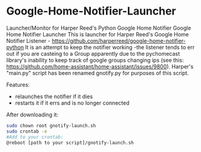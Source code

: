 # Google-Home-Notifier-Launcher
Launcher/Monitor for Harper Reed's Python Google Home Notifier
Google Home Notifier Launcher
This is launcher for Harper Reed's Google Home Notifier Listener - https://github.com/harperreed/google-home-notifier-python
It is an attempt to keep the notifier working -the listener tends to err out if you are casteing to a Group apparently due to the 
pychomecast library's inability to keep track of google groups changing ips (see this: https://github.com/home-assistant/home-assistant/issues/9800). Harper's "main.py" script has been renamed gnotify.py for purposes of this script.

Features:
 - relaunches the notifier if it dies
 - restarts it if it errs and is no longer connected
 
 After downloading it:
 ```bash
 sudo chown root gnotify-launch.sh
 sudo crontab -e
 #Add to your crontab: 
 @reboot [path to your script]/gnotify-launch.sh
 
```
